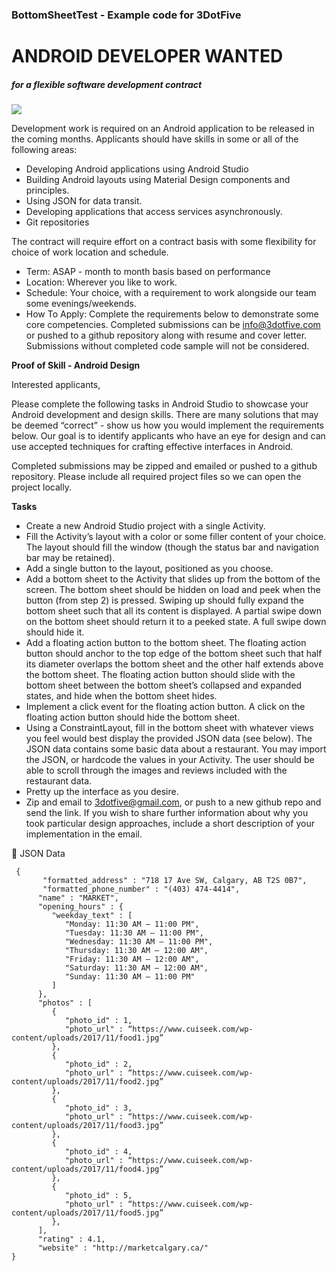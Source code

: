 ### BottomSheetTest - Example code for 3DotFive

# **ANDROID DEVELOPER WANTED** 


##### for a flexible software development contract 

![](https://developer.android.com/_static/images/android/touchicon-180.png?raw=true)


Development work is required on an Android application to be released in the coming months.
Applicants should have skills in some or all of the following areas:
* Developing Android applications using Android Studio
* Building Android layouts using Material Design components and principles.
* Using JSON for data transit.
* Developing applications that access services asynchronously.
* Git repositories

The contract will require effort on a contract basis with some flexibility for choice of work location and schedule.

* Term: ASAP - month to month basis based on performance
* Location: Wherever you like to work.
* Schedule: Your choice, with a requirement to work alongside our team some evenings/weekends.
* How To Apply: Complete the requirements below to demonstrate some core competencies. Completed submissions can be info@3dotfive.com or pushed to a github repository along with resume and cover letter. Submissions without completed code sample will not be considered.


**Proof of Skill - Android Design**

Interested applicants,

Please complete the following tasks in Android Studio to showcase your Android development and design skills. There are many solutions that may be deemed “correct” - show us how you would implement the requirements below. Our goal is to identify applicants who have an eye for design and can use accepted techniques for crafting effective interfaces in Android.

Completed submissions may be zipped and emailed or pushed to a github repository. Please include all required project files so we can open the project locally.

**Tasks**

* Create a new Android Studio project with a single Activity. 
* Fill the Activity’s layout with a color or some filler content of your choice. The layout should fill the window (though the status bar and navigation bar may be retained).
* Add a single button to the layout, positioned as you choose.
* Add a bottom sheet to the Activity that slides up from the bottom of the screen. The bottom sheet should be hidden on load and peek when the button (from step 2) is pressed. Swiping up should fully expand the bottom sheet such that all its content is displayed. A partial swipe down on the bottom sheet should return it to a peeked state. A full swipe down should hide it.
* Add a floating action button to the bottom sheet. The floating action button should anchor to the top edge of the bottom sheet such that half its diameter overlaps the bottom sheet and the other half extends above the bottom sheet. The floating action button should slide with the bottom sheet between the bottom sheet’s collapsed and expanded states, and hide when the bottom sheet hides.
* Implement a click event for the floating action button. A click on the floating action button should hide the bottom sheet.
* Using a ConstraintLayout, fill in the bottom sheet with whatever views you feel would best display the provided JSON data (see below). The JSON data contains some basic data about a restaurant. You may import the JSON, or hardcode the values in your Activity. The user should be able to scroll through the images and reviews included with the restaurant data.
* Pretty up the interface as you desire.
* Zip and email to 3dotfive@gmail.com, or push to a new github repo and send the link. If you wish to share further information about why you took particular design approaches, include a short description of your implementation in the email.





JSON Data
```
 {
       "formatted_address" : "718 17 Ave SW, Calgary, AB T2S 0B7",
       "formatted_phone_number" : "(403) 474-4414",
      "name" : "MARKET",
      "opening_hours" : {
         "weekday_text" : [
            "Monday: 11:30 AM – 11:00 PM",
            "Tuesday: 11:30 AM – 11:00 PM",
            "Wednesday: 11:30 AM – 11:00 PM",
            "Thursday: 11:30 AM – 12:00 AM",
            "Friday: 11:30 AM – 12:00 AM",
            "Saturday: 11:30 AM – 12:00 AM",
            "Sunday: 11:30 AM – 11:00 PM"
         ]
      },
      "photos" : [
         {
            "photo_id" : 1,
            "photo_url" : “https://www.cuiseek.com/wp-content/uploads/2017/11/food1.jpg”
         },
         {
            "photo_id" : 2,
            "photo_url" : “https://www.cuiseek.com/wp-content/uploads/2017/11/food2.jpg”
         },
         {
            "photo_id" : 3,
            "photo_url" : “https://www.cuiseek.com/wp-content/uploads/2017/11/food3.jpg”
         },
         {
            "photo_id" : 4,
            "photo_url" : “https://www.cuiseek.com/wp-content/uploads/2017/11/food4.jpg”
         },
         {
            "photo_id" : 5,
            "photo_url" : “https://www.cuiseek.com/wp-content/uploads/2017/11/food5.jpg”
         },
      ],
      "rating" : 4.1,
      "website" : "http://marketcalgary.ca/"
}
```


